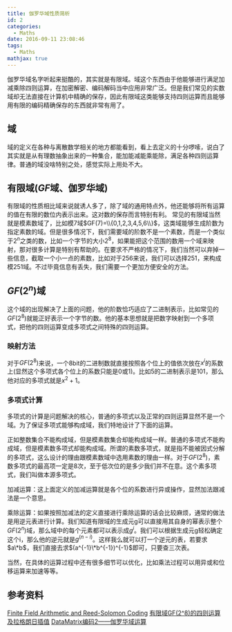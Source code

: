 ```yaml
---
title: 伽罗华域性质简析
id: 2
categories:
  - Maths
date: 2016-09-11 23:08:46
tags:
  - Maths
mathjax: true
---
```


伽罗华域名字听起来挺酷的，其实就是有限域。域这个东西由于他能够进行满足加减乘除四则运算，在加密解密、编码解码当中应用非常广泛。但是我们常见的实数域却无法直接在计算机中精确的保存，因此有限域这类能够支持四则运算而且能够用有限的编码精确保存的东西就非常有用了。

## 域

域的定义在各种与离散数学相关的地方都能看到，看上去定义的十分啰嗦，说白了其实就是从有理数抽象出来的一种集合，能加能减能乘能除，满足各种四则运算律。普通的域没啥特别之处，感觉实际上用处不大。

## 有限域($GF$域、伽罗华域)

有限域的性质相比域来说就诱人多了，除了域的通用特点外，他还能够将所有运算的值在有限的数位内表示出来。这对数的保存而言特别有利。 常见的有限域当然就是模素数域了，比如模7域$GF(7)=\\{0,1,2,3,4,5,6\\}$，这类域能够生成阶数为指定素数的域。但是很多情况下，我们需要域的阶数不是一个素数，而是一个类似于$2^n$之类的数，比如一个字节的大小$2^8$，如果能把这个范围的数用一个域来映射，那对很多计算是特别有帮助的。在要求不严格的情况下，我们当然可以弃掉一些信息，截取一个小一点的素数，比如对于256来说，我们可以选择251，来构成模251域。不过毕竟信息有丢失，我们需要一个更加方便安全的方法。

## $GF(2^n)$域

这个域的出现解决了上面的问题，他的阶数恰巧适应了二进制表示，比如常见的$GF(2^8)$就能正好表示一个字节的数。他的基本思想就是把数字映射到一个多项式，把他的四则运算变成多项式之间特殊的四则运算。

### 映射方法

对于$GF(2^8)$来说，一个8bit的二进制数就直接按照各个位上的值依次放在$x^i$的系数上(显然这个多项式各个位上的系数只能是0或1)。比如5的二进制表示是101，那么他对应的多项式就是$x^2+1$。

### 多项式计算

多项式的计算是问题解决的核心，普通的多项式以及正常的四则运算显然不是一个域。为了保证多项式能够构成域，我们特地设计了下面的运算。

正如整数集合不能构成域，但是模素数集合却能构成域一样。普通的多项式不能构成域，但是模素数多项式却能构成域。所谓的素数多项式，就是指不能被因式分解的多项式，这么设计的理由跟模素数域中选用素数的理由一样。对于$GF(2^8)$，素数多项式的最高项一定是8次，至于低次位的是多少我们并不在意。这个素多项式，我们叫做本源多项式。

加减运算：这上面定义的加减运算就是各个位的系数进行异或操作，显然加法跟减法是一个意思。

乘除运算：如果按照加减法的定义直接进行乘除运算的话会比较麻烦，通常的做法是用逆元表进行计算。我们知道有限域的生成元g可以直接用其自身的幂表示整个$GF(2^n)$域，那么域中的每个元素都可以表示成$g^i$。我们可以根据生成元g轻松确定这个i，那么他的逆元就是$g^(n-i)$。这样我么就可以打一个逆元的表，若要求$a\*b$，我们直接去求$(a^{-1}\*b^{-1})^{-1}$即可，只要查三次表。

当然，在具体的运算过程中还有很多细节可以优化，比如乘法过程可以用异或和位移运算来加速等等。

## 参考资料

[Finite Field Arithmetic and Reed-Solomon Coding](http://research.swtch.com/field)
[有限域GF(2^8)的四则运算及拉格朗日插值](http://blog.csdn.net/luotuo44/article/details/41645597)
[DataMatrix编码2——伽罗华域运算](http://blog.sina.com.cn/s/blog\_4572df4e01019wsj.html)
